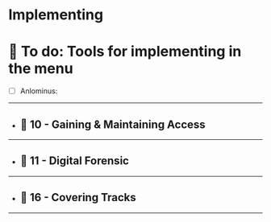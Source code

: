 # Implementing


# 📜 To do: Tools for implementing in the menu
- [ ] Anlominus:

---

  - ## 🔸 10 - Gaining & Maintaining Access

---

  - ## 🔸 11 - Digital Forensic

---

  - ## 🔸 16 - Covering Tracks

---

